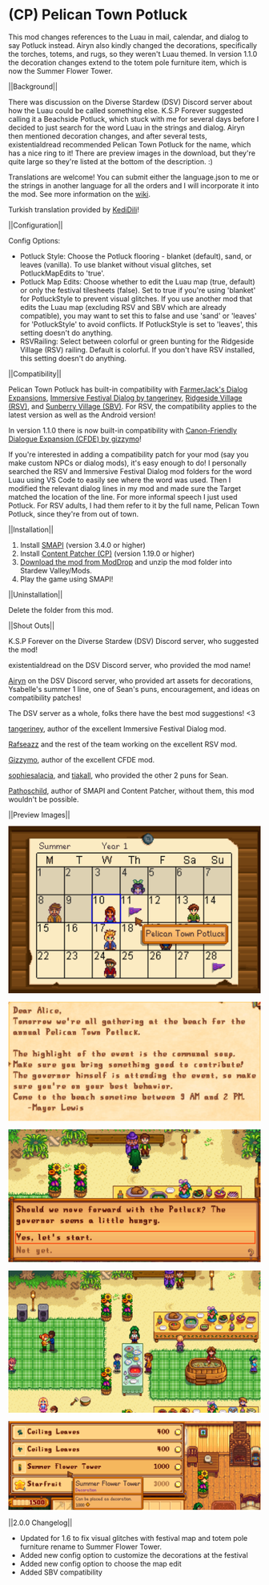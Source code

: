 # (CP) Pelican Town Potluck
This mod changes references to the Luau in mail, calendar, and dialog to say Potluck instead. Airyn also kindly changed the decorations, specifically the torches, totems, and rugs, so they weren't Luau themed. In version 1.1.0 the decoration changes extend to the totem pole furniture item, which is now the Summer Flower Tower.


||Background||

There was discussion on the Diverse Stardew (DSV) Discord server about how the Luau could be called something else. K.S.P Forever suggested calling it a Beachside Potluck, which stuck with me for several days before I decided to just search for the word Luau in the strings and dialog. Airyn then mentioned decoration changes, and after several tests, existentialdread recommended Pelican Town Potluck for the name, which has a nice ring to it! There are preview images in the download, but they're quite large so they're listed at the bottom of the description. :)

Translations are welcome! You can submit either the language.json to me or the strings in another language for all the orders and I will incorporate it into the mod. See more information on the <a href="https://stardewvalleywiki.com/Modding:Translations">wiki</a>.

Turkish translation provided by <a href="https://www.moddrop.com/stardew-valley/profile/225898">KediDili</a>!


||Configuration||

Config Options:
* Potluck Style: Choose the Potluck flooring - blanket (default), sand, or leaves (vanilla). To use blanket without visual glitches, set PotluckMapEdits to 'true'.
* Potluck Map Edits: Choose whether to edit the Luau map (true, default) or only the festival tilesheets (false). Set to true if you're using 'blanket' for PotluckStyle to prevent visual glitches. If you use another mod that edits the Luau map (excluding RSV and SBV which are already compatible), you may want to set this to false and use 'sand' or 'leaves' for 'PotluckStyle' to avoid conflicts. If PotluckStyle is set to 'leaves', this setting doesn't do anything.
* RSVRailing: Select between colorful or green bunting for the Ridgeside Village (RSV) railing. Default is colorful. If you don't have RSV installed, this setting doesn't do anything.

||Compatibility||

Pelican Town Potluck has built-in compatibility with <a href="https://www.nexusmods.com/stardewvalley/mods/9972">FarmerJack's Dialog Expansions</a>, <a href="https://www.nexusmods.com/stardewvalley/mods/2612">Immersive Festival Dialog by tangeriney</a>, <a href="https://www.nexusmods.com/stardewvalley/mods/7286">Ridgeside Village (RSV)</a>, and <a href="https://www.nexusmods.com/stardewvalley/mods/11111">Sunberry Village (SBV)</a>. For RSV, the compatibility applies to the latest version as well as the Android version!

In version 1.1.0 there is now built-in compatibility with <a href="https://www.nexusmods.com/stardewvalley/mods/2544">Canon-Friendly Dialogue Expansion (CFDE) by gizzymo</a>!

If you're interested in adding a compatibility patch for your mod (say you make custom NPCs or dialog mods), it's easy enough to do! I personally searched the RSV and Immersive Festival Dialog mod folders for the word Luau using VS Code to easily see where the word was used. Then I modified the relevant dialog lines in my mod and made sure the Target matched the location of the line. For more informal speech I just used Potluck. For RSV adults, I had them refer to it by the full name, Pelican Town Potluck, since they're from out of town.


||Installation||

1. Install <a href="https://smapi.io/">SMAPI</a> (version 3.4.0 or higher)
2. Install <a href="https://www.nexusmods.com/stardewvalley/mods/1915">Content Patcher (CP)</a> (version 1.19.0 or higher)
3. <a href="https://www.moddrop.com/stardew-valley/mods/1032927-pelican-town-potluck">Download the mod from ModDrop</a> and unzip the mod folder into Stardew Valley/Mods.
4. Play the game using SMAPI!


||Uninstallation||

Delete the folder from this mod.


||Shout Outs||

K.S.P Forever on the Diverse Stardew (DSV) Discord server, who suggested the mod!

existentialdread on the DSV Discord server, who provided the mod name!

<a href="https://www.moddrop.com/stardew-valley/profile/182160/mods">Airyn</a> on the DSV Discord server, who provided art assets for decorations, Ysabelle's summer 1 line, one of Sean's puns, encouragement, and ideas on compatibility patches!

The DSV server as a whole, folks there have the best mod suggestions! <3

<a href="https://www.nexusmods.com/stardewvalley/users/25845075?tab=user+files">tangeriney</a>, author of the excellent Immersive Festival Dialog mod.

<a href="https://www.nexusmods.com/stardewvalley/users/66167516?tab=user+files">Rafseazz</a> and the rest of the team working on the excellent RSV mod.

<a href="https://www.nexusmods.com/stardewvalley/users/6238934?tab=user+files">Gizzymo</a>, author of the excellent CFDE mod.

<a href="https://www.nexusmods.com/stardewvalley/users/6976914?tab=user+files">sophiesalacia</a>, and <a href="https://www.nexusmods.com/stardewvalley/users/112768378?tab=user+files">tiakall</a>, who provided the other 2 puns for Sean.

<a href="https://www.nexusmods.com/stardewvalley/users/1552317?tab=user+files">Pathoschild</a>, author of SMAPI and Content Patcher, without them, this mod wouldn't be possible.

||Preview Images||

![Calendar Change](Preview%20Images/Calendar%20Change.png)

![Mail Change](Preview%20Images/Mail%20Change.png)

![Lewis Dialog Change](Preview%20Images/Lewis%20Dialog%20Change.png)

![Decorations Changes](Preview%20Images/Decoration%20Changes.png)

![Furniture Change](Preview%20Images/Furniture%20Change.png)

||2.0.0 Changelog||
* Updated for 1.6 to fix visual glitches with festival map and totem pole furniture rename to Summer Flower Tower.
* Added new config option to customize the decorations at the festival
* Added new config option to choose the map edit
* Added SBV compatibility